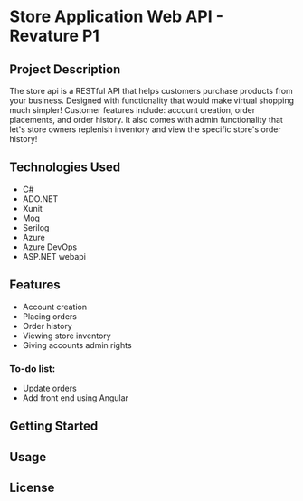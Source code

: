 # Store Application Web API - Revature P1

## Project Description
The store api is a RESTful API that helps customers purchase products from your business. Designed with functionality that would make virtual shopping much simpler! Customer features include: account creation, order placements, and order history. It also comes with admin functionality that let's store owners replenish inventory and view the specific store's order history!


## Technologies Used
- C#
- ADO.NET
- Xunit
- Moq
- Serilog
- Azure
- Azure DevOps
- ASP.NET webapi


## Features
- Account creation
- Placing orders
- Order history
- Viewing store inventory
- Giving accounts admin rights

### To-do list:
- Update orders
- Add front end using Angular


## Getting Started



## Usage



## License
